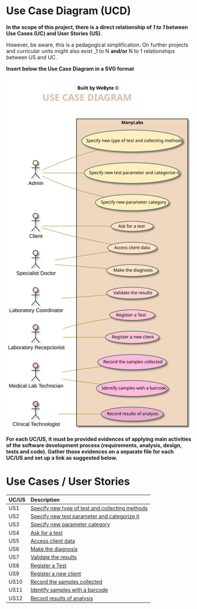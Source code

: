 # Use Case Diagram (UCD)

**In the scope of this project, there is a direct relationship of _1 to 1_ between Use Cases (UC) and User Stories (US).**

However, be aware, this is a pedagogical simplification. On further projects and curricular units might also exist _1 to N **and/or** N to 1 relationships between US and UC.

**Insert below the Use Case Diagram in a SVG format**

![Use Case Diagram](UCD.svg)


**For each UC/US, it must be provided evidences of applying main activities of the software development process (requirements, analysis, design, tests and code). Gather those evidences on a separate file for each UC/US and set up a link as suggested below.**

# Use Cases / User Stories
| UC/US  | Description                                                               |                   
|:----|:------------------------------------------------------------------------|
| US1 |[Specify new type of test and collecting methods](US1.md) |
| US2 |[Specify new test parameter and categorize it](US2.md) |
| US3 |[Specify new parameter category](US3.md) |
| US4 |[Ask for a test](US4.md) |
| US5 |[Access client data](US5.md) |
| US6 |[Make the diagnosis](US6.md) |
| US7 |[Validate the results](US7.md) |
| US8 |[Register a Test](US8.md) |
| US9 |[Register a new client](US9.md) |
| US10 |[Record the samples collected](US10.md) |
| US11 |[Identify samples with a barcode](US11.md) |
| US12 |[Record results of analysis](US12.md) |